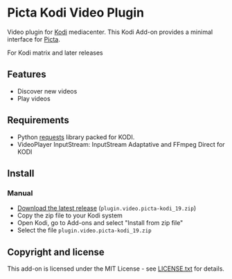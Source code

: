 # Picta Kodi Video Plugin

Video plugin for [Kodi](https://github.com/xbmc/xbmc) mediacenter. This Kodi Add-on provides a minimal interface for [Picta](https://www.picta.cu/).

For Kodi matrix and later releases

## Features
* Discover new videos
* Play videos

## Requirements
* Python [requests](https://github.com/requests/requests) library packed for KODI.
* VideoPlayer InputStream: InputStream Adaptative and FFmpeg Direct for KODI

## Install

### Manual

* [Download the latest release](https://github.com/oleksis/plugin.video.picta/releases/latest) (`plugin.video.picta-kodi_19.zip`)
* Copy the zip file to your Kodi system
* Open Kodi, go to Add-ons and select "Install from zip file"
* Select the file `plugin.video.picta-kodi_19.zip`

## Copyright and license

This add-on is licensed under the MIT License - see [LICENSE.txt](LICENSE.txt) for details.

